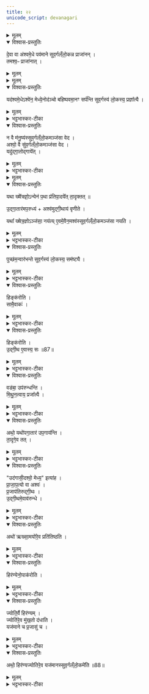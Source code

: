 ```yaml
---
title: २२
unicode_script: devanagari
---
```


<details><summary>मूलम्</summary>

दे॒वा वा अ॑श्वमे॒धे पव॑माने ।  
सु॒व॒र्गल्ँलो॒कन्न प्राजा॑नन् ।  
</details>

<details open><summary>विश्वास-प्रस्तुतिः</summary>

दे॒वा वा अ॑श्वमे॒धे पव॑माने  सुव॒र्गल्ँलो॒कन्न प्राजा॑नन् ।  
तमश्व॒ᳶ प्राजा॑नात् ।  
</details>

<details><summary>मूलम्</summary>

दे॒वा वा अ॑श्वमे॒धे पव॑माने  सुव॒र्गल्ँलो॒कन्न प्राजा॑नन् ।  
तमश्व॒ᳶ प्राजा॑नात् ।  
</details>


<details><summary>मूलम्</summary>

यद॑श्वमे॒धेऽश्वे॑न॒ मेध्ये॒नोद॑ञ्चो बहिष्पवमा॒नꣳ सर्प॑न्ति सु॒व॒र्गस्य॑ लो॒कस्य॒ प्रज्ञा᳚त्यै ।  
</details>

<details open><summary>विश्वास-प्रस्तुतिः</summary>

यद॑श्वमे॒धेऽश्वे॑न॒ मेध्ये॒नोद॑ञ्चो बहिष्पवमा॒नꣳ सर्प॑न्ति  सुव॒र्गस्य॑ लो॒कस्य॒ प्रज्ञा᳚त्यै ।  
</details>

<details><summary>मूलम्</summary>

यद॑श्वमे॒धेऽश्वे॑न॒ मेध्ये॒नोद॑ञ्चो बहिष्पवमा॒नꣳ सर्प॑न्ति  सुव॒र्गस्य॑ लो॒कस्य॒ प्रज्ञा᳚त्यै ।  
</details>

<details><summary>भट्टभास्कर-टीका</summary>

1देवा वा अश्वमेध इत्यादि ॥ बहिष्पवमाने स्वर्गं लोकं नाजानन् देवाः स्वर्गसाधनमस्य रूपं नाजानन् इत्यर्थः । अश्वस्तु तं प्राजानाम् तस्मात् अश्वेन सह अश्ववालमन्वारभ्य उदञ्चः सर्पन्ति बहिष्पवमानं तत्स्वर्गस्य प्रज्ञानाय भवति ॥
</details>

<details open><summary>विश्वास-प्रस्तुतिः</summary>

न वै म॑नु॒ष्य॑स्सुव॒र्गल्ँलो॒कमञ्ज॑सा वेद ।  
अश्वो॒ वै सु॑व॒र्गल्ँलो॒कमञ्ज॑सा वेद ।  
यदु॑द्गा॒तोद्गाये᳚त् ।  
</details>

<details><summary>मूलम्</summary>

न वै म॑नु॒ष्य॑स्सुव॒र्गल्ँलो॒कमञ्ज॑सा वेद ।  
अश्वो॒ वै सु॑व॒र्गल्ँलो॒कमञ्ज॑सा वेद ।  
यदु॑द्गा॒तोद्गाये᳚त् ।  
</details>

<details><summary>भट्टभास्कर-टीका</summary>

2न वा इत्यादि ॥ गतम् । अञ्जसा आर्जवेन । अक्षेत्रज्ञः क्षेत्राभियोगरहितः, स यथा अन्येन अनृजुना मार्गेण प्रतिपादयेत् अमार्गेण प्रस्थापयेत् क्लेशयति इष्टदेशं न प्रापयति तुल्यं तत् यत् बहिष्पवमानक्षेत्रे स्वगमार्गज्ञानविधुरो मनुष्य उद्गाता उद्गायेत्, तस्मान्मनुष्यमुद्गातारमपरुद्ध्य निर्वास्य अश्वं वृणीते उद्गीथाय उद्गातृकार्यार्थम् । औणादिकः थप्रत्ययः ।  
</details>


<details><summary>मूलम्</summary>

यथा ख्षे᳚त्रज्ञो॒ऽन्येन॑ प॒था प्र॑तिपा॒दये᳚त् ।  
ता॒दृक्तत् ॥86॥  

उ॒द्गा॒तार॑मप॒रुध्य॑ ।  
अश्व॑मुद्गी॒थाय॑ वृणीते ।  

यथा᳚ ख्षेत्र॒ज्ञोऽञ्ज॑सा॒ नय॑ति ।  
ए॒वमे॒वैन॒मश्व॑स्सुव॒र्गल्ँलो॒कमञ्ज॑सा नयति ।  

पुच्छ॑म॒न्वार॑भन्ते ।  
सु॒व॒र्गस्य॑ लो॒कस्य॒ सम॑ष्ट्यै ।  
</details>

<details open><summary>विश्वास-प्रस्तुतिः</summary>

यथा ख्षे᳚त्रज्ञो॒ऽन्येन॑ प॒था प्र॑तिपा॒दये᳚त्  ता॒दृक्तत् ॥

उ॒द्गा॒तार॑मप॒रुध्य॑ + अश्व॑मुद्गी॒थाय॑ वृणीते ।  

यथा᳚ ख्षेत्र॒ज्ञोऽञ्ज॑सा॒ नय॑त्य् ए॒वमे॒वैन॒मश्व॑स्सुव॒र्गल्ँलो॒कमञ्ज॑सा नयति ।  
</details>

<details><summary>मूलम्</summary>

यथा ख्षे᳚त्रज्ञो॒ऽन्येन॑ प॒था प्र॑तिपा॒दये᳚त्  ता॒दृक्तत् ॥

उ॒द्गा॒तार॑मप॒रुध्य॑ + अश्व॑मुद्गी॒थाय॑ वृणीते ।  

यथा᳚ ख्षेत्र॒ज्ञोऽञ्ज॑सा॒ नय॑त्य् ए॒वमे॒वैन॒मश्व॑स्सुव॒र्गल्ँलो॒कमञ्ज॑सा नयति ।  
</details>

<details><summary>भट्टभास्कर-टीका</summary>

यथेत्यादि । गतम् ।
</details>

<details open><summary>विश्वास-प्रस्तुतिः</summary>

पुच्छ॑म॒न्वार॑भन्ते  सुव॒र्गस्य॑ लो॒कस्य॒ सम॑ष्ट्यै ।  
</details>

<details><summary>मूलम्</summary>

पुच्छ॑म॒न्वार॑भन्ते  सुव॒र्गस्य॑ लो॒कस्य॒ सम॑ष्ट्यै ।  
</details>

<details><summary>भट्टभास्कर-टीका</summary>

समष्ट्यै ऋजुमार्गज्ञत्वादश्वस्य सम्यक् स्वर्गावाप्त्यै भवति ॥
</details>

<details open><summary>विश्वास-प्रस्तुतिः</summary>

हिङ्क॑रोति ।  
सामै॒वाकः॑ ।  
</details>

<details><summary>मूलम्</summary>

हिङ्क॑रोति ।  
सामै॒वाकः॑ ।  
</details>

<details><summary>भट्टभास्कर-टीका</summary>

3हिं करोतीति ॥ 'वडबा उपरुन्धन्ति' इति वक्ष्यति ता दृष्ट्वा यदश्वो हिं करोति हर्षेणाभिहिंकरोति सामैवैतत्करोति गानस्थानीयो हिंकारः ।  
</details>

<details open><summary>विश्वास-प्रस्तुतिः</summary>

हिङ्क॑रोति ।  
उ॒द्गी॒थ ए॒वास्य॒ सः ॥87॥  
</details>

<details><summary>मूलम्</summary>

हिङ्क॑रोति ।  
उ॒द्गी॒थ ए॒वास्य॒ सः ॥87॥  
</details>

<details><summary>भट्टभास्कर-टीका</summary>

हिं करोतीति । परिगानादिसामव्यावृत्त्यर्थं पुनर्वचनम् । अस्य उद्गातृत्वेन वृतस्य उद्गीथः उद्गानस्थानीय एव हिंकारः ।  
</details>

<details open><summary>विश्वास-प्रस्तुतिः</summary>

वड॑बा॒ उप॑रुन्धन्ति ।  
मि॒थु॒न॒त्वाय॒ प्रजा᳚त्यै ।  
</details>

<details><summary>मूलम्</summary>

वड॑बा॒ उप॑रुन्धन्ति ।  
मि॒थु॒न॒त्वाय॒ प्रजा᳚त्यै ।  
</details>

<details><summary>भट्टभास्कर-टीका</summary>

वडबा अश्वस्त्रियः उपरुन्धन्ति अश्वस्य समीपे दृष्टिपथे स्थापयन्ति मिथुनत्वाय मिथुनीभावाय, प्रजात्यर्थं च तद्भवति ।  
</details>

<details open><summary>विश्वास-प्रस्तुतिः</summary>

अथो॒ यथो॑पगा॒तार॑ उप॒गाय॑न्ति ।  
ता॒दृगे॒व तत् ।  
</details>

<details><summary>मूलम्</summary>

अथो॒ यथो॑पगा॒तार॑ उप॒गाय॑न्ति ।  
ता॒दृगे॒व तत् ।  
</details>

<details><summary>भट्टभास्कर-टीका</summary>

अथो अपि उपरुद्धबडबा अश्वस्य हिंकारं श्रुत्वा यत् प्रत्यभिहिंकुर्वन्ति तदुद्गातॄणामुपगानस्थानीयम् ॥
</details>

<details open><summary>विश्वास-प्रस्तुतिः</summary>

"उद॑गासी॒दश्वो॒ मेध्य॒" इत्या॑ह ।  
प्रा॒जा॒प॒त्यो वा अश्वः॑ ।  
प्र॒जाप॑तिरुद्गी॒थः ।  
उ॒द्गी॒थमे॒वाव॑रुन्धे ।  
</details>

<details><summary>मूलम्</summary>

"उद॑गासी॒दश्वो॒ मेध्य॒" इत्या॑ह ।  
प्रा॒जा॒प॒त्यो वा अश्वः॑ ।  
प्र॒जाप॑तिरुद्गी॒थः ।  
उ॒द्गी॒थमे॒वाव॑रुन्धे ।  
</details>

<details><summary>भट्टभास्कर-टीका</summary>

4उदगासीदिति ॥ अयमश्वो मेधार्ह उदगासीत् उद्गानमकार्षीदिति हिंकारानन्तरमाह । 'यमरमनम' इति सक् । अश्वः प्राजापत्यः तद्देवत्यः उद्गीथः स्वयं प्रजापतिरेव लोकवृद्धिहेतुत्वात्, तस्मात् अश्वस्योदगासीदिति वचनेन प्राजापत्यात्मकमुद्गीथमवरुन्धे ।  
</details>

<details open><summary>विश्वास-प्रस्तुतिः</summary>

अथो॑ ऋख्सा॒मयो॑रे॒व प्रति॑तिष्ठति ।  
</details>

<details><summary>मूलम्</summary>

अथो॑ ऋख्सा॒मयो॑रे॒व प्रति॑तिष्ठति ।  
</details>

<details><summary>भट्टभास्कर-टीका</summary>

अथो अपिच ऋक्सामयोः सर्वासु ऋक्सामसु च प्रतिष्ठितो भवति यजमानः प्राजापत्योद्गीथलाभात् ॥
</details>

<details open><summary>विश्वास-प्रस्तुतिः</summary>

हिर॑ण्येनो॒पाक॑रोति ।  
</details>

<details><summary>मूलम्</summary>

हिर॑ण्येनो॒पाक॑रोति ।  
</details>

<details><summary>भट्टभास्कर-टीका</summary>

5हिरण्येनेति ॥ बहिस्स्थानस्थितहिरण्येन स्तोत्रमुपाकरोति आरम्भयति ।
</details>

<details open><summary>विश्वास-प्रस्तुतिः</summary>

ज्योति॒र्वै हिर॑ण्यम् ।  
ज्योति॑रे॒व मु॑ख॒तो द॑धाति ।  
यज॑माने च प्र॒जासु॑ च ।  
</details>

<details><summary>मूलम्</summary>

ज्योति॒र्वै हिर॑ण्यम् ।  
ज्योति॑रे॒व मु॑ख॒तो द॑धाति ।  
यज॑माने च प्र॒जासु॑ च ।  
</details>

<details><summary>भट्टभास्कर-टीका</summary>

मुखतः आरम्भतः प्रभृति यजमाने प्रजासु च ज्योतिर्दधाति ।  
</details>

<details open><summary>विश्वास-प्रस्तुतिः</summary>

अथो॒ हिर॑ण्यज्योतिरे॒व यज॑मानस्सुव॒र्गल्ँलो॒कमे॑ति ॥88॥  
</details>

<details><summary>मूलम्</summary>

अथो॒ हिर॑ण्यज्योतिरे॒व यज॑मानस्सुव॒र्गल्ँलो॒कमे॑ति ॥88॥  
</details>

<details><summary>भट्टभास्कर-टीका</summary>

अपि च यजमानो हिरण्यज्योतिः हिरण्यसदृशज्योतिः हितरमणीगीयज्योतिर्वा स्वर्गं गच्छति ॥


इति तृतीये अष्टमे अश्वमेधे द्वाविंशोऽनुवाकः ॥  

</details>


